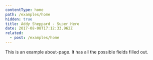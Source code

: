 ```yaml
---
contentType: home
path: /examples/home
hidden: true
title: Addy Sheppard - Super Hero
date: 2017-08-08T17:12:33.962Z
related:
  - post: /examples/home
---
```

This is an example about-page. It has all the possible fields filled out.